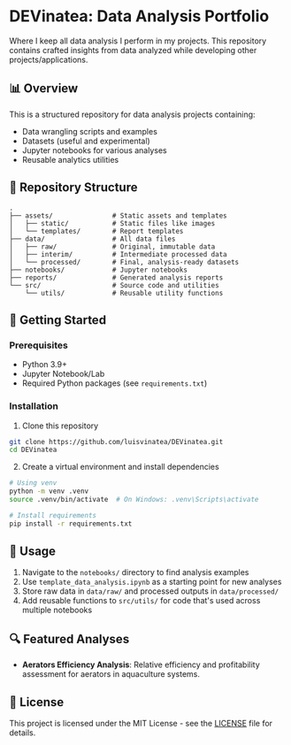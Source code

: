 # DEVinatea: Data Analysis Portfolio

Where I keep all data analysis I perform in my projects. This repository contains crafted insights from data analyzed while developing other projects/applications.

## 📊 Overview

This is a structured repository for data analysis projects containing:

- Data wrangling scripts and examples
- Datasets (useful and experimental)
- Jupyter notebooks for various analyses
- Reusable analytics utilities

## 📁 Repository Structure

```
.
├── assets/               # Static assets and templates
│   ├── static/           # Static files like images
│   └── templates/        # Report templates
├── data/                 # All data files
│   ├── raw/              # Original, immutable data
│   ├── interim/          # Intermediate processed data
│   └── processed/        # Final, analysis-ready datasets
├── notebooks/            # Jupyter notebooks
├── reports/              # Generated analysis reports
└── src/                  # Source code and utilities
    └── utils/            # Reusable utility functions
```

## 🚀 Getting Started

### Prerequisites

- Python 3.9+
- Jupyter Notebook/Lab
- Required Python packages (see `requirements.txt`)

### Installation

1. Clone this repository

```bash
git clone https://github.com/luisvinatea/DEVinatea.git
cd DEVinatea
```

2. Create a virtual environment and install dependencies

```bash
# Using venv
python -m venv .venv
source .venv/bin/activate  # On Windows: .venv\Scripts\activate

# Install requirements
pip install -r requirements.txt
```

## 📝 Usage

1. Navigate to the `notebooks/` directory to find analysis examples
2. Use `template_data_analysis.ipynb` as a starting point for new analyses
3. Store raw data in `data/raw/` and processed outputs in `data/processed/`
4. Add reusable functions to `src/utils/` for code that's used across multiple notebooks

## 🔍 Featured Analyses

- **Aerators Efficiency Analysis**: Relative efficiency and profitability assessment for aerators in aquaculture systems.

## 📄 License

This project is licensed under the MIT License - see the [LICENSE](LICENSE) file for details.
